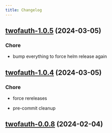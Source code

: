 ```yaml
---
title: Changelog
---
```




## [twofauth-1.0.5](https://github.com/truecharts/charts/compare/twofauth-1.0.4...twofauth-1.0.5) (2024-03-05)

### Chore



- bump everything to force helm release again


## [twofauth-1.0.4](https://github.com/truecharts/charts/compare/twofauth-1.0.3...twofauth-1.0.4) (2024-03-05)

### Chore



- force rereleases

- pre-commit cleanup







## [twofauth-0.0.8](https://github.com/truecharts/charts/compare/twofauth-0.0.7...twofauth-0.0.8) (2024-02-04)